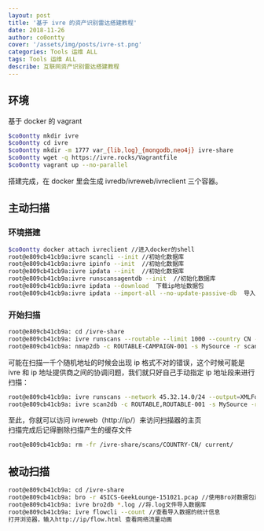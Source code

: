 ```yaml
---
layout: post
title: '基于 ivre 的资产识别雷达搭建教程'
date: 2018-11-26
author: co0ontty
cover: '/assets/img/posts/ivre-st.png'
categories: Tools 运维 ALL
tags: Tools 运维 ALL
describe: 互联网资产识别雷达搭建教程
---
```

## 环境
基于 docker 的 vagrant  
```bash
$co0ontty mkdir ivre  
$co0ontty cd ivre  
$co0ontty mkdir -m 1777 var_{lib,log}_{mongodb,neo4j} ivre-share  
$co0ontty wget -q https://ivre.rocks/Vagrantfile    
$co0ontty vagrant up --no-parallel  
```
搭建完成，在 docker 里会生成 ivredb/ivreweb/ivreclient 三个容器。  
## 主动扫描
### 环境搭建  
```bash
$co0ontty docker attach ivreclient //进入docker的shell  
root@e809cb41cb9a:ivre scancli --init //初始化数据库  
root@e809cb41cb9a:ivre ipinfo --init  //初始化数据库  
root@e809cb41cb9a:ivre ipdata --init  //初始化数据库  
root@e809cb41cb9a:ivre runscansagentdb --init  //初始化数据库  
root@e809cb41cb9a:ivre ipdata --download  下载ip地址数据包  
root@e809cb41cb9a:ivre ipdata --import-all --no-update-passive-db  导入ip数据包  
```
### 开始扫描
```bash
root@e809cb41cb9a: cd /ivre-share  
root@e809cb41cb9a: ivre runscans --routable --limit 1000 --country CN --output=XMLFork  //随机扫描1000个地址  
root@e809cb41cb9a: nmap2db -c ROUTABLE-CAMPAIGN-001 -s MySource -r scans/ROUTABLE/up  //将扫描结果导入数据库  
```
可能在扫描一千个随机地址的时候会出现 ip 格式不对的错误，这个时候可能是 ivre 和 ip 地址提供商之间的协调问题，我们就只好自己手动指定 ip 地址段来进行扫描：  
```bash
root@e809cb41cb9a: ivre runscans --network 45.32.14.0/24 --output=XMLFork  //随机扫描45.32.14.0 网段的ip 导出的格式是XMLFork  
root@e809cb41cb9a: ivre scan2db -c ROUTABLE,ROUTABLE-001 -s MySource -r ../  //不要问我为什么这么导出，我也不知道，误打误撞发现只有这样可以  
```
至此，你就可以访问 ivreweb（http://ip/）来访问扫描器的主页  
扫描完成后记得删除扫描产生的缓存文件  
```bash
root@e809cb41cb9a: rm -fr /ivre-share/scans/COUNTRY-CN/ current/
```
## 被动扫描
```bash
root@e809cb41cb9a: cd /ivre-share  
root@e809cb41cb9a: bro -r 4SICS-GeekLounge-151021.pcap //使用Bro对数据包进行处理，完成后再当前文件夹生成.log文件  
root@e809cb41cb9a: ivre bro2db *.log //将.log文件导入数据库  
root@e809cb41cb9a: ivre flowcli --count //查看导入数据的统计信息   
打开浏览器，输入http://ip/flow.html 查看网络流量动画   
```